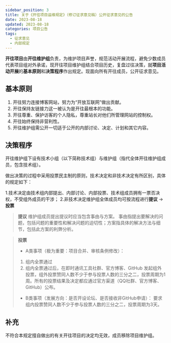 ```yaml
---
sidebar_position: 3
title: 关于《开往项目运维规定》（修订征求意见稿）公开征求意见的公告
date: 2023-08-18
updated: 2023-08-18
categories: 项目公告
tags:
  - 征求意见
  - 内部规定
---
```


**开往项目**由**开往维护组**负责，为维护项目声誉，规范活动开展流程，避免少数成员代表项目组对外承诺，现开往项目维护组结合项目历史，复盘过往决策，就**项目活动开展**的**基本原则**和**决策程序**作出规定。现面向所有开往成员，公开征求意见。

## 基本原则

1. 开往努力连接博客网站，努力为“开放互联网”做出贡献。
2. 开往保持友链接力这一被认为是开往最根本的功能。
3. 开往尊重、保护访客的个人隐私，尊重站长对他们所管理网站的控制权。
4. 开往始终保持非营利性。
5. 开往维护组需公开一切适于公开的内部讨论、决定、计划和其它内容。

## 决策程序

开往维护组下设有技术小组（以下简称技术组）与维护组（指代全体开往维护组成员，包含技术组）。

做出决策的过程中采用投票民主制的原则，技术决定和非技术决定有所区别，具体的规定如下：

1.技术决定由技术组内部提出、内部讨论、内部投票、技术组成员拥有一票否决权，不受组外成员的干涉；
2.非技术决定维护组全体成员均可按流程进行**提议** -> **投票**

>**提议**
>维护组成员提出提议时应当包含事由与方案。
>事由指提出要解决的问题，包括问题的重要性和解决问题的迫切性；方案指具体的解决方法与细节，包括此方案的利弊分析。

>**投票**
>
>- A类事项（极为重要：项目合并、审核条例修改）：
>
>1. 组内全票通过
>2. 组内全票通过后，在即时通讯工具社群、官方博客、GitHub 发起组外投票，组外投票赞同人数不少于参与投票人数的三分之二，投票周期为1周。所有的投票结果及决定都应通过官方渠道（QQ社群、官方博客、GitHub）公布。
>
>- B类事项（发展方向：是否开设论坛、是否接收非GitHub申请）：
>要求组内投票赞同人数不少于参与投票人数的三分之二，投票周期为3天。

## 补充

不符合本规定擅自做出的有关开往项目的决定均无效，成员移除项目维护组。
